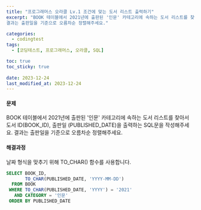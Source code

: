 ```yaml
---
title: "프로그래머스 오라클 Lv.1 조건에 맞는 도서 리스트 출력하기"
excerpt: "BOOK 테이블에서 2021년에 출판된 '인문' 카테고리에 속하는 도서 리스트를 찾아서 도서 ID(BOOK_ID), 출판일 (PUBLISHED_DATE)을 출력하는 SQL문을 작성해주세요.
결과는 출판일을 기준으로 오름차순 정렬해주세요."

categories:
  - codingtest
tags:
  - [코딩테스트, 프로그래머스, 오라클, SQL]

toc: true
toc_sticky: true
 
date: 2023-12-24
last_modified_at: 2023-12-24
---
```


#### 문제
BOOK 테이블에서 2021년에 출판된 '인문' 카테고리에 속하는 도서 리스트를 찾아서 도서 ID(BOOK_ID), 출판일 (PUBLISHED_DATE)을 출력하는 SQL문을 작성해주세요. 결과는 출판일을 기준으로 오름차순 정렬해주세요.

#### 해결과정
날짜 형식을 맞추기 위해 TO_CHAR() 함수를 사용합니다.

```sql
SELECT BOOK_ID,
       TO_CHAR(PUBLISHED_DATE, 'YYYY-MM-DD')
  FROM BOOK
 WHERE TO_CHAR(PUBLISHED_DATE, 'YYYY') = '2021'
   AND CATEGORY = '인문'
 ORDER BY PUBLISHED_DATE
```
